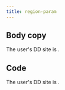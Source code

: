 ```yaml
---
title: region-param
---
```

<div id="mdoc-content" class="customizable"><article>
  <h2 id="body-copy">Body copy</h2>
  <p>
    The user's DD site is
    <span
      class="mdoc js-region-param region-param"
      data-region-param="dd_site"
    ></span
    >.
  </p>
  <h2 id="code">Code</h2>
  <p>
    The user's DD site is
    <code
      class="mdoc js-region-param region-param"
      data-region-param="dd_site"
    ></code
    >.
  </p>
</article>
</div>
<div x-init='    const initPage = () => clientPrefsManager.initialize({});    if (document.readyState === "complete" || document.readyState === "interactive") {      setTimeout(initPage, 1);    } else {      document.addEventListener("DOMContentLoaded", initPage);    }  '></div>